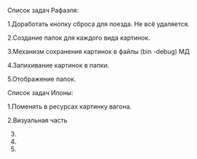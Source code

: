Список задач Рафаэля:

1.Доработать кнопку сброса для поезда. Не всё удаляется.

2.Создание папок для каждого вида картинок.

3.Механизм сохранения картинок в файлы (bin -debug) МД

4.Запихивание картинок в папки.

5.Отображение папок.


Список задач Илоны:

1.Поменять в ресурсах картинку вагона.

2.Визуальная часть

3.

4.

5.
